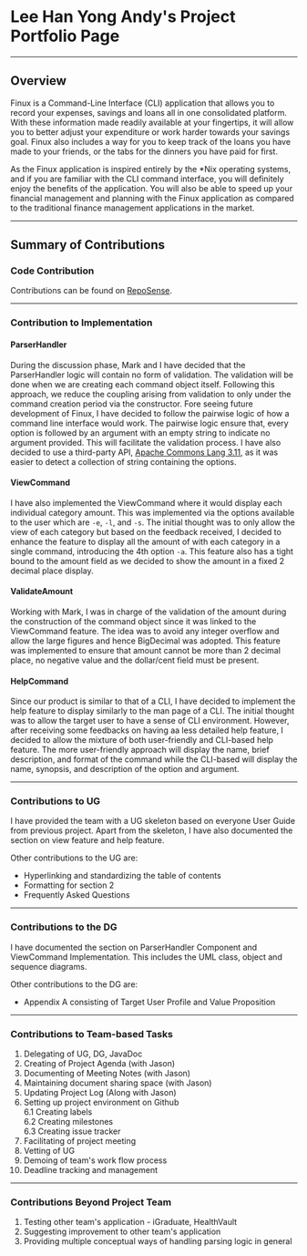 # Lee Han Yong Andy's Project Portfolio Page

---

## Overview
Finux is a Command-Line Interface (CLI) application that allows you to record your expenses, savings and loans all 
in one consolidated platform. With these information made readily available at your fingertips, it will allow you to 
better adjust your expenditure or work harder towards your savings goal. Finux also includes a way for you to keep 
track of the loans you have made to your friends, or the tabs for the dinners you have paid for first.

As the Finux application is inspired entirely by the *Nix operating systems, and if you are familiar with the CLI 
command interface, you will definitely enjoy the benefits of the application. You will also be able to speed up your 
financial management and planning with the Finux application as compared to the traditional finance management 
applications in the market.

---

## Summary of Contributions

### Code Contribution

Contributions can be found on [RepoSense](https://nus-cs2113-ay2021s2.github.io/tp-dashboard/?search=leehanyongandy&sort=groupTitle&sortWithin=title&timeframe=commit&mergegroup=&groupSelect=groupByAuthors&breakdown=false&since=2021-03-05&tabOpen=true&tabType=authorship&zFR=false&tabAuthor=LeeHanYongAndy&tabRepo=AY2021S2-CS2113T-W09-1%2Ftp%5Bmaster%5D&authorshipIsMergeGroup=false&authorshipFileTypes=functional-code).

---

### Contribution to Implementation

#### ParserHandler
During the discussion phase, Mark and I have decided that the ParserHandler logic will contain no form of validation.
The validation will be done when we are creating each command object itself. Following this approach, we reduce the 
coupling arising from validation to only under the command creation period via the constructor. Fore seeing future 
development of Finux, I have decided to follow the pairwise logic of how a command line interface would work. 
The pairwise logic ensure that, every option is followed by an argument with an empty string to indicate no 
argument provided. This will facilitate the validation process. I have also decided to use a third-party 
API, [Apache Commons Lang 3.11](https://mvnrepository.com/artifact/org.apache.commons/commons-lang3/3.11),
as it was easier to detect a collection of string containing the options.

#### ViewCommand
I have also implemented the ViewCommand where it would display each individual category amount. 
This was implemented via the options available to the user which are `-e`, `-l`, and `-s`. 
The initial thought was to only allow the view of each category but based on the feedback received, I decided to 
enhance the feature to display all the amount of with each category in a single command, introducing the 4th option `-a`.
This feature also has a tight bound to the amount field as we decided to show the amount in a fixed 2 decimal place 
display.

#### ValidateAmount
Working with Mark, I was in charge of the validation of the amount during the construction of the command object since
it was linked to the ViewCommand feature. The idea was to avoid any integer overflow and allow the large figures and
hence BigDecimal was adopted. This feature was implemented to ensure that amount cannot be more than 2 decimal place,
no negative value and the dollar/cent field must be present.

#### HelpCommand
Since our product is similar to that of a CLI, I have decided to implement the help feature to display similarly to
the man page of a CLI. The initial thought was to allow the target user to have a sense of CLI environment. However,
after receiving some feedbacks on having aa less detailed help feature, I decided to allow the mixture of both
user-friendly and CLI-based help feature. The more user-friendly approach will display the name, brief description, and
format of the command while the CLI-based will display the name, synopsis, and description of the option and argument.

---

### Contributions to UG
I have provided the team with a UG skeleton based on everyone User Guide from previous project. Apart from the skeleton,
I have also documented the section on view feature and help feature.

Other contributions to the UG are:
* Hyperlinking and standardizing the table of contents
* Formatting for section 2
* Frequently Asked Questions

---

### Contributions to the DG
I have documented the section on ParserHandler Component and ViewCommand Implementation. This includes the UML class, 
object and sequence diagrams.

Other contributions to the DG are:
* Appendix A consisting of Target User Profile and Value Proposition

---

### Contributions to Team-based Tasks

1. Delegating of UG, DG, JavaDoc
1. Creating of Project Agenda (with Jason)
1. Documenting of Meeting Notes (with Jason)
1. Maintaining document sharing space (with Jason)
1. Updating Project Log (Along with Jason)
1. Setting up project environment on Github \
   6.1 Creating labels \
   6.2 Creating milestones \
   6.3 Creating issue tracker
1. Facilitating of project meeting
1. Vetting of UG
1. Demoing of team's work flow process
1. Deadline tracking and management

---

### Contributions Beyond Project Team

1. Testing other team's application - iGraduate, HealthVault
1. Suggesting improvement to other team's application
1. Providing multiple conceptual ways of handling parsing logic in general
